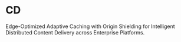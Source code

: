 # CD
Edge-Optimized Adaptive Caching with Origin Shielding for Intelligent Distributed Content Delivery across Enterprise Platforms.
